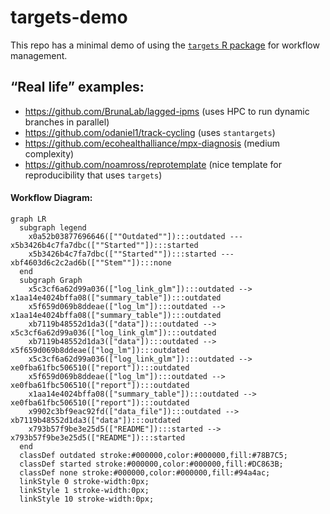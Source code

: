 
<!-- README.md is generated from README.Rmd. Please edit that file -->

# targets-demo

<!-- badges: start -->
<!-- badges: end -->

This repo has a minimal demo of using the [`targets` R
package](https://books.ropensci.org/targets/) for workflow management.

## “Real life” examples:

- <https://github.com/BrunaLab/lagged-ipms> (uses HPC to run dynamic
  branches in parallel)
- <https://github.com/odaniel1/track-cycling> (uses `stantargets`)
- <https://github.com/ecohealthalliance/mpx-diagnosis> (medium
  complexity)
- <https://github.com/noamross/reprotemplate> (nice template for
  reproducibility that uses `targets`)

#### Workflow Diagram:

``` mermaid
graph LR
  subgraph legend
    x0a52b03877696646([""Outdated""]):::outdated --- x5b3426b4c7fa7dbc([""Started""]):::started
    x5b3426b4c7fa7dbc([""Started""]):::started --- xbf4603d6c2c2ad6b([""Stem""]):::none
  end
  subgraph Graph
    x5c3cf6a62d99a036(["log_link_glm"]):::outdated --> x1aa14e4024bffa08(["summary_table"]):::outdated
    x5f659d069b8ddeae(["log_lm"]):::outdated --> x1aa14e4024bffa08(["summary_table"]):::outdated
    xb7119b48552d1da3(["data"]):::outdated --> x5c3cf6a62d99a036(["log_link_glm"]):::outdated
    xb7119b48552d1da3(["data"]):::outdated --> x5f659d069b8ddeae(["log_lm"]):::outdated
    x5c3cf6a62d99a036(["log_link_glm"]):::outdated --> xe0fba61fbc506510(["report"]):::outdated
    x5f659d069b8ddeae(["log_lm"]):::outdated --> xe0fba61fbc506510(["report"]):::outdated
    x1aa14e4024bffa08(["summary_table"]):::outdated --> xe0fba61fbc506510(["report"]):::outdated
    x9902c3bf9eac92fd(["data_file"]):::outdated --> xb7119b48552d1da3(["data"]):::outdated
    x793b57f9be3e25d5(["README"]):::started --> x793b57f9be3e25d5(["README"]):::started
  end
  classDef outdated stroke:#000000,color:#000000,fill:#78B7C5;
  classDef started stroke:#000000,color:#000000,fill:#DC863B;
  classDef none stroke:#000000,color:#000000,fill:#94a4ac;
  linkStyle 0 stroke-width:0px;
  linkStyle 1 stroke-width:0px;
  linkStyle 10 stroke-width:0px;
```
